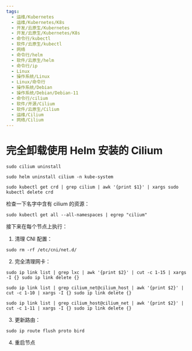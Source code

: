 ```yaml
---
tags:
  - 运维/Kubernetes
  - 运维/Kubernetes/K8s
  - 开发/云原生/Kubernetes
  - 开发/云原生/Kubernetes/K8s
  - 命令行/kubectl
  - 软件/云原生/kubectl
  - 网络
  - 命令行/helm
  - 软件/云原生/helm
  - 命令行/ip
  - Linux
  - 操作系统/Linux
  - Linux/命令行
  - 操作系统/Debian
  - 操作系统/Debian/Debian-11
  - 命令行/cilium
  - 软件/开源/Cilium
  - 软件/云原生/Cilium
  - 运维/Cilium
  - 网络/Cilium
---
```

# 完全卸载使用 Helm 安装的 Cilium

```shell
sudo cilium uninstall
```

```shell
sudo helm uninstall cilium -n kube-system
```

```shell
sudo kubectl get crd | grep cilium | awk '{print $1}' | xargs sudo kubectl delete crd
```

检查一下名字中含有 cilium 的资源：

```shell
sudo kubectl get all --all-namespaces | egrep "cilium"
```

接下来在每个节点上执行：

1. 清理 CNI 配置：

```shell
sudo rm -rf /etc/cni/net.d/
```

2. 完全清理网卡：

```shell
sudo ip link list | grep lxc | awk '{print $2}' | cut -c 1-15 | xargs -I {} sudo ip link delete {}
```

```shell
sudo ip link list | grep cilium_net@cilium_host | awk '{print $2}' | cut -c 1-10 | xargs -I {} sudo ip link delete {}
```

```shell
sudo ip link list | grep cilium_host@cilium_net | awk '{print $2}' | cut -c 1-11 | xargs -I {} sudo ip link delete {}
```

3. 更新路由：

```shell
sudo ip route flush proto bird
```

4. 重启节点